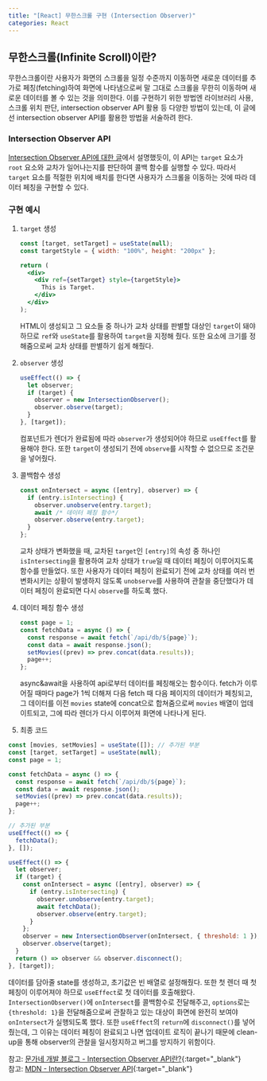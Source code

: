 ```yaml
---
title: "[React] 무한스크롤 구현 (Intersection Observer)"
categories: React
---
```


## 무한스크롤(Infinite Scroll)이란?

무한스크롤이란 사용자가 화면의 스크롤을 일정 수준까지 이동하면 새로운 데이터를 추가로 페칭(fetching)하여 화면에 나타냄으로써 말 그대로 스크롤을 무한히 이동하며 새로운 데이터를 볼 수 있는 것을 의미한다. 이를 구현하기 위한 방법엔 라이브러리 사용, 스크롤 위치 판단, intersection observer API 활용 등 다양한 방법이 있는데, 이 글에선 intersection observer API를 활용한 방법을 서술하려 한다.

### Intersection Observer API

[Intersection Observer API에 대한 글](https://moon-ga.github.io/javascript/intersectionobserver/)에서 설명했듯이, 이 API는 `target` 요소가 `root` 요소와 교차가 일어나는지를 판단하여 콜백 함수를 실행할 수 있다. 따라서 `target` 요소를 적절한 위치에 배치를 한다면 사용자가 스크롤을 이동하는 것에 따라 데이터 페칭을 구현할 수 있다.

### 구현 예시

1. `target` 생성

   ```jsx
   const [target, setTarget] = useState(null);
   const targetStyle = { width: "100%", height: "200px" };

   return (
     <div>
       <div ref={setTarget} style={targetStyle}>
         This is Target.
       </div>
     </div>
   );
   ```

   HTML이 생성되고 그 요소들 중 하나가 교차 상태를 판별할 대상인 `target`이 돼야 하므로 `ref`와 `useState`를 활용하여 `target`을 지정해 줬다. 또한 요소에 크기를 정해줌으로써 교차 상태를 판별하기 쉽게 해줬다.

2. `observer` 생성

   ```jsx
   useEffect(() => {
     let observer;
     if (target) {
       observer = new IntersectionObserver();
       observer.observe(target);
     }
   }, [target]);
   ```

   컴포넌트가 렌더가 완료됨에 따라 `observer`가 생성되어야 하므로 `useEffect`를 활용해야 한다. 또한 `target`이 생성되기 전에 `observe`를 시작할 수 없으므로 조건문을 넣어줬다.

3. 콜백함수 생성

   ```jsx
   const onIntersect = async ([entry], observer) => {
     if (entry.isIntersecting) {
       observer.unobserve(entry.target);
       await /* 데이터 페칭 함수*/
       observer.observe(entry.target);
     }
   };
   ```

   교차 상태가 변화했을 때, 교차된 `target`인 `[entry]`의 속성 중 하나인 `isIntersecting`을 활용하여 교차 상태가 `true`일 때 데이터 페칭이 이루어지도록 함수를 만들었다. 또한 사용자가 데이터 페칭이 완료되기 전에 교차 상태를 여러 번 변화시키는 상황이 발생하지 않도록 `unobserve`를 사용하여 관찰을 중단했다가 데이터 페칭이 완료되면 다시 `observe`를 하도록 했다.

4. 데이터 페칭 함수 생성

   ```jsx
   const page = 1;
   const fetchData = async () => {
     const response = await fetch(`/api/db/${page}`);
     const data = await response.json();
     setMovies((prev) => prev.concat(data.results));
     page++;
   };
   ```

   async&await을 사용하여 api로부터 데이터를 페칭해오는 함수이다. fetch가 이루어질 때마다 page가 1씩 더해져 다음 fetch 때 다음 페이지의 데이터가 페칭되고, 그 데이터를 이전 `movies` state에 concat으로 합쳐줌으로써 `movies` 배열이 업데이트되고, 그에 따라 렌더가 다시 이루어져 화면에 나타나게 된다.

5. 최종 코드

```jsx
const [movies, setMovies] = useState([]); // 추가된 부분
const [target, setTarget] = useState(null);
const page = 1;

const fetchData = async () => {
  const response = await fetch(`/api/db/${page}`);
  const data = await response.json();
  setMovies((prev) => prev.concat(data.results));
  page++;
};

// 추가된 부분
useEffect(() => {
  fetchData();
}, []);

useEffect(() => {
  let observer;
  if (target) {
    const onIntersect = async ([entry], observer) => {
      if (entry.isIntersecting) {
        observer.unobserve(entry.target);
        await fetchData();
        observer.observe(entry.target);
      }
    };
    observer = new IntersectionObserver(onIntersect, { threshold: 1 }); // 추가된 부분
    observer.observe(target);
  }
  return () => observer && observer.disconnect();
}, [target]);
```

데이터를 담아줄 state를 생성하고, 초기값은 빈 배열로 설정해줬다. 또한 첫 렌더 때 첫 페칭이 이루어져야 하므로 `useEffect`로 첫 데이터를 호출해왔다. `IntersectionObserver()`에 `onIntersect`를 콜백함수로 전달해주고, `options`로는 `{threshold: 1}`을 전달해줌으로써 관찰하고 있는 대상이 화면에 완전히 보여야 `onIntersect`가 실행되도록 했다. 또한 `useEffect`의 `return`에 `disconnect()`를 넣어줬는데, 그 이유는 데이터 페칭이 완료되고 나면 업데이트 로직이 끝나기 때문에 clean-up을 통해 observer의 관찰을 일시정지하고 버그를 방지하기 위함이다.

참고: [문가네 개발 블로그 - Intersection Observer API란?](https://moon-ga.github.io/javascript/intersectionobserver/){:target="\_blank"}  
참고: [MDN - Intersection Observer API](https://developer.mozilla.org/ko/docs/Web/API/Intersection_Observer_API){:target="\_blank"}
